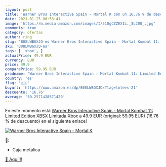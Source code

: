 ```yaml
---
layout: post
title: 'Warner Bros Interactive Spain - Mortal K con un 16.76 % de descuento'
date: 2021-01-25 06:58:41
image: 'https://m.media-amazon.com/images/I/51UgCZZEX1L._SL200_.jpg'
comments: true
category: ofertas
author: ring
slug: 'B08LWBGXJQ-es Warner Bros Interactive Spain - Mortal Kombat 11: Limited...'
sku: 'B08LWBGXJQ-es'
tags: [ 'xbox', ]
actualPrice: 49.9 EUR
currency: EUR
price: 49.9
comparePrice: 59.95 EUR
prodname: 'Warner Bros Interactive Spain - Mortal Kombat 11: Limited Edition XBSX Limitada Xbox'
country: 'es'
flag: '🇪🇸'
buyurl: 'https://www.amazon.es/dp/B08LWBGXJQ/?tag=tolees-21'
descuento: '16.76'
average: '50.2571428571429'
---
```


En este momento está [Warner Bros Interactive Spain - Mortal Kombat 11: Limited Edition XBSX Limitada Xbox](https://www.amazon.es/dp/B08LWBGXJQ/?tag=tolees-21) a 49.9 EUR (original: 59.95 EUR) (16.76 %  de descuento) en el siguiente enlace!

[![Warner Bros Interactive Spain - Mortal K](https://m.media-amazon.com/images/I/51UgCZZEX1L._SL200_.jpg)](https://www.amazon.es/dp/B08LWBGXJQ/?tag=tolees-21)

🔎:

- Caja metálica

[🛒 Aquí!!!](https://www.amazon.es/dp/B08LWBGXJQ/?tag=tolees-21)
